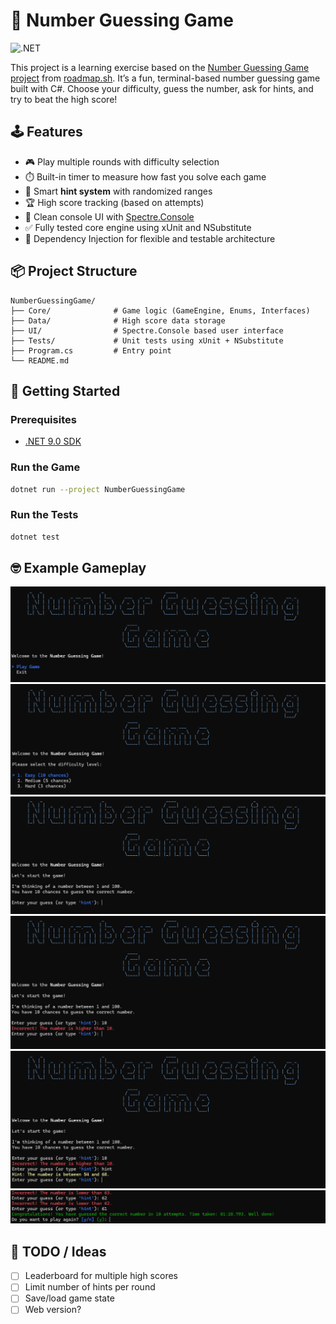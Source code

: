 # 🎯 Number Guessing Game

![.NET](https://img.shields.io/badge/.NET-9.0-blue)

This project is a learning exercise based on the [Number Guessing Game project](https://roadmap.sh/projects/number-guessing-game) from [roadmap.sh](https://roadmap.sh/). It’s a fun, terminal-based number guessing game built with C#. Choose your difficulty, guess the number, ask for hints, and try to beat the high score!

## 🕹️ Features

- 🎮 Play multiple rounds with difficulty selection
- ⏱️ Built-in timer to measure how fast you solve each game
- 🧠 Smart **hint system** with randomized ranges
- 🏆 High score tracking (based on attempts)
- 📜 Clean console UI with [Spectre.Console](https://github.com/spectreconsole/spectre.console)
- ✅ Fully tested core engine using xUnit and NSubstitute
- 🔌 Dependency Injection for flexible and testable architecture

## 📦 Project Structure

```
NumberGuessingGame/
├── Core/              # Game logic (GameEngine, Enums, Interfaces)
├── Data/              # High score data storage
├── UI/                # Spectre.Console based user interface
├── Tests/             # Unit tests using xUnit + NSubstitute
├── Program.cs         # Entry point
└── README.md
```

## 🚀 Getting Started

### Prerequisites

- [.NET 9.0 SDK](https://dotnet.microsoft.com/en-us/download/dotnet/9.0)

### Run the Game

```bash
dotnet run --project NumberGuessingGame
```

### Run the Tests

```bash
dotnet test
```

## 🤓 Example Gameplay

![Welcome Screenshot](GameplayImages/Welcome.png)
![DifficultyMenu](GameplayImages/DifficultyMenu.png)
![GuessPrompt](GameplayImages/GuessPrompt.png)
![IncorrectGuess](GameplayImages/IncorrectGuess.png)
![Hint](GameplayImages/Hint.png)
![Win](GameplayImages/Win.png)

## 📌 TODO / Ideas

- [ ] Leaderboard for multiple high scores
- [ ] Limit number of hints per round
- [ ] Save/load game state
- [ ] Web version?

